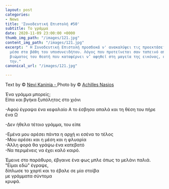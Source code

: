 ```yaml
---
layout: post
categories:
- News
title: 'Συνοδευτική Επιστολή #50'
subtitle: Το γράμμα
date: 2020-11-09 23:00:00 +0000
thumb_img_path: "/images/121.jpg"
content_img_path: "/images/121.jpg"
excerpt: " Η Συνοδευτική Επιστολή προσδοκά ν' ανακαλύψει τις προεκτάσεις της εικόνας
  μέσα στα βάθη του υποσυνειδήτου. Λόγος που προτείνεται σαν ταπεινό απαύγασμα του
  βιώματος του θεατή που καταφέρνει ν’ αφηθεί στη μαγεία της εικόνας, επαναδημιουργώντας
  την."
canonical_url: "/images/121.jpg"

---
```

Text by © <a href="https://www.facebook.com/nevi.kaninia" target="blank">Nevi Kaninia - </a>Photo by © <a href="https://anikon.org/" target="blank">Achilles Nasios</a>

Ένα γράμμα μπορείς;  
Είπα και βγήκα ξυπόλητος στο χιόνι

\-Αφού έγραψα ένα κεφαλαίο Α το έσβησα απαλά και τη θέση του πήρε ένα Ω

\-Δεν ήθελα τέτοιο γράμμα, του είπε

\-Εμένα μου αρέσει πάντα η αρχή κι εσένα το τέλος  
\-Μου αρέσει και η μέση και η φλυαρία  
\-Άλλη φορά θα γράψω ένα κατεβατό  
\-Να περιμένεις να έχει καλό καιρό.

Έμεινε στο παράθυρο, έβγαινε ένα φως μπλε όπως το μελάνι παλιά.  
"Είμαι εδώ" έγραψε,  
δίπλωσε το χαρτί και το έβαλε σε μία στοίβα  
με γράμματα σύντομα  
κρυφά.
